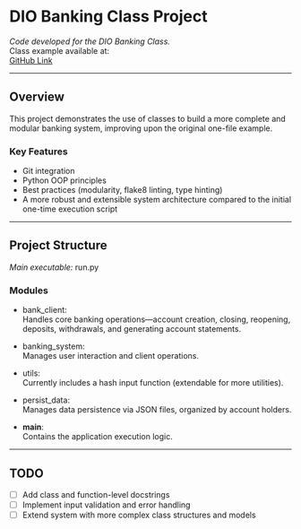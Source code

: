 # DIO Banking Class Project

*Code developed for the DIO Banking Class.*  
Class example available at:  
[GitHub Link](https://github.com/digitalinnovationone/trilha-python-dio/blob/main/00%20-%20Fundamentos/desafio.py)

---

## Overview

This project demonstrates the use of classes to build a more complete and modular banking system, improving upon the original one-file example.

### Key Features

- Git integration  
- Python OOP principles  
- Best practices (modularity, flake8 linting, type hinting)  
- A more robust and extensible system architecture compared to the initial one-time execution script

---

## Project Structure

*Main executable:* run.py

### Modules

- bank_client:  
  Handles core banking operations—account creation, closing, reopening, deposits, withdrawals, and generating account statements.

- banking_system:  
  Manages user interaction and client operations.

- utils:  
  Currently includes a hash input function (extendable for more utilities).

- persist_data:  
  Manages data persistence via JSON files, organized by account holders.

- __main__:  
  Contains the application execution logic.

---

## TODO

- [ ] Add class and function-level docstrings  
- [ ] Implement input validation and error handling  
- [ ] Extend system with more complex class structures and models
